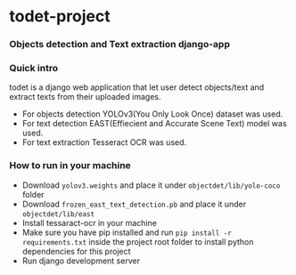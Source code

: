 # todet-project
### Objects detection and Text extraction django-app

### Quick intro
todet is a django web application that let user detect objects/text and extract texts from their uploaded images.

- For objects detection YOLOv3(You Only Look Once) dataset was used.
- For text detection EAST(Effiecient and Accurate Scene Text) model was used.
- For text extraction Tesseract OCR was used.


### How to run in your machine

- Download ```yolov3.weights```  and place it under ```objectdet/lib/yolo-coco``` folder
- Download ```frozen_east_text_detection.pb``` and place it under ```objectdet/lib/east```
- Install tessaract-ocr in your machine
- Make sure you have pip installed and run ```pip install -r requirements.txt``` inside the project root folder to install
  python dependencies for this project
- Run django development server

